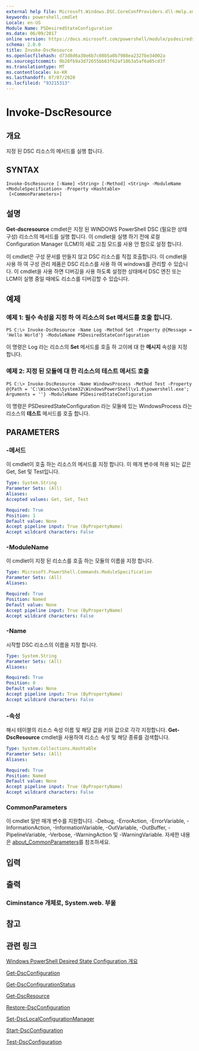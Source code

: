 ```yaml
---
external help file: Microsoft.Windows.DSC.CoreConfProviders.dll-Help.xml
keywords: powershell,cmdlet
Locale: en-US
Module Name: PSDesiredStateConfiguration
ms.date: 06/09/2017
online version: https://docs.microsoft.com/powershell/module/psdesiredstateconfiguration/invoke-dscresource?view=powershell-5.1&WT.mc_id=ps-gethelp
schema: 2.0.0
title: Invoke-DscResource
ms.openlocfilehash: d73d8d6a30e6b7c08b5a0b7988ea2327be34002a
ms.sourcegitcommit: 9b28fb9a3d72655bb63f62af18b3a5af6a05cd3f
ms.translationtype: MT
ms.contentlocale: ko-KR
ms.lasthandoff: 07/07/2020
ms.locfileid: "93215313"
---
```

# Invoke-DscResource

## 개요
지정 된 DSC 리소스의 메서드를 실행 합니다.

## SYNTAX

```
Invoke-DscResource [-Name] <String> [-Method] <String> -ModuleName <ModuleSpecification> -Property <Hashtable>
 [<CommonParameters>]
```

## 설명
**Get-dscresource** cmdlet은 지정 된 WINDOWS PowerShell DSC (필요한 상태 구성) 리소스의 메서드를 실행 합니다.
이 cmdlet을 실행 하기 전에 로컬 Configuration Manager (LCM)의 새로 고침 모드를 사용 안 함으로 설정 합니다.

이 cmdlet은 구성 문서를 만들지 않고 DSC 리소스를 직접 호출합니다.
이 cmdlet을 사용 하 여 구성 관리 제품은 DSC 리소스를 사용 하 여 windows를 관리할 수 있습니다.
이 cmdlet을 사용 하면 디버깅을 사용 하도록 설정한 상태에서 DSC 엔진 또는 LCM이 실행 중일 때에도 리소스를 디버깅할 수 있습니다.

## 예제

### 예제 1: 필수 속성을 지정 하 여 리소스의 Set 메서드를 호출 합니다.

```
PS C:\> Invoke-DscResource -Name Log -Method Set -Property @{Message = 'Hello World'} -ModuleName PSDesiredStateConfiguration
```

이 명령은 Log 라는 리소스의 **Set** 메서드를 호출 하 고이에 대 한 **메시지** 속성을 지정 합니다.

### 예제 2: 지정 된 모듈에 대 한 리소스의 테스트 메서드 호출

```
PS C:\> Invoke-DscResource -Name WindowsProcess -Method Test -Property @{Path = 'C:\Windows\System32\WindowsPowerShell\v1.0\powershell.exe'; Arguments = ''} -ModuleName PSDesiredStateConfiguration
```

이 명령은 PSDesiredStateConfiguration 라는 모듈에 있는 WindowsProcess 라는 리소스의 **테스트** 메서드를 호출 합니다.

## PARAMETERS

### -메서드
이 cmdlet이 호출 하는 리소스의 메서드를 지정 합니다. 이 매개 변수에 허용 되는 값은 Get, Set 및 Test입니다.

```yaml
Type: System.String
Parameter Sets: (All)
Aliases:
Accepted values: Get, Set, Test

Required: True
Position: 1
Default value: None
Accept pipeline input: True (ByPropertyName)
Accept wildcard characters: False
```

### -ModuleName
이 cmdlet이 지정 된 리소스를 호출 하는 모듈의 이름을 지정 합니다.

```yaml
Type: Microsoft.PowerShell.Commands.ModuleSpecification
Parameter Sets: (All)
Aliases:

Required: True
Position: Named
Default value: None
Accept pipeline input: True (ByPropertyName)
Accept wildcard characters: False
```

### -Name
시작할 DSC 리소스의 이름을 지정 합니다.

```yaml
Type: System.String
Parameter Sets: (All)
Aliases:

Required: True
Position: 0
Default value: None
Accept pipeline input: True (ByPropertyName)
Accept wildcard characters: False
```

### -속성
해시 테이블의 리소스 속성 이름 및 해당 값을 키와 값으로 각각 지정합니다. **Get-DscResource** cmdlet을 사용하여 리소스 속성 및 해당 종류를 검색합니다.

```yaml
Type: System.Collections.Hashtable
Parameter Sets: (All)
Aliases:

Required: True
Position: Named
Default value: None
Accept pipeline input: True (ByPropertyName)
Accept wildcard characters: False
```

### CommonParameters
이 cmdlet 일반 매개 변수를 지원합니다. -Debug, -ErrorAction, -ErrorVariable, -InformationAction, -InformationVariable, -OutVariable, -OutBuffer, -PipelineVariable, -Verbose, -WarningAction 및 -WarningVariable. 자세한 내용은 [about_CommonParameters](https://go.microsoft.com/fwlink/?LinkID=113216)를 참조하세요.

## 입력

## 출력

### Ciminstance 개체로, System.web. 부울

## 참고

## 관련 링크

[Windows PowerShell Desired State Configuration 개요](/powershell/scripting/dsc/overview/dscforengineers)

[Get-DscConfiguration](Get-DscConfiguration.md)

[Get-DscConfigurationStatus](Get-DscConfigurationStatus.md)

[Get-DscResource](Get-DscResource.md)

[Restore-DscConfiguration](Restore-DscConfiguration.md)

[Set-DscLocalConfigurationManager](Set-DscLocalConfigurationManager.md)

[Start-DscConfiguration](Start-DscConfiguration.md)

[Test-DscConfiguration](Test-DscConfiguration.md)
